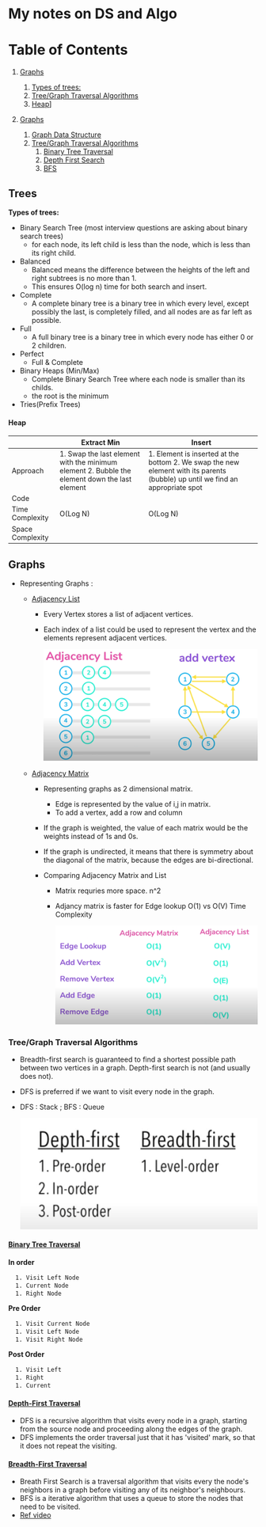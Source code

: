 # My notes on DS and Algo

# Table of Contents

1. [Graphs](#Graphs)

   1. [Types of trees:](#tts)
   1. [Tree/Graph Traversal Algorithms](#traversal)
   1. [Heap](#heap)]

1. [Graphs](#Graphs)
   1. [Graph Data Structure](#gds)
   1. [Tree/Graph Traversal Algorithms](#traversal)
      1. [Binary Tree Traversal](#btt)
      1. [Depth First Search](#dfs)
      1. [BFS](#bfs)

## Trees

**Types of trees:** <a name="tts"></a>

- Binary Search Tree (most interview questions are asking about binary search trees)
  - for each node, its left child is less than the node, which is less than its right child.
- Balanced
  - Balanced means the difference between the heights of the left and right subtrees is no more than 1.
  - This ensures O(log n) time for both search and insert.
- Complete
  - A complete binary tree is a binary tree in which every level, except possibly the last, is completely filled, and all nodes are as far left as possible.
- Full
  - A full binary tree is a binary tree in which every node has either 0 or 2 children.
- Perfect
  - Full & Complete
- Binary Heaps (Min/Max)
  - Complete Binary Search Tree where each node is smaller than its childs.
  - the root is the minimum
- Tries(Prefix Trees)

#### Heap

|                  | Extract Min                                                                                   | Insert                                                                                                                         |
| ---------------- | --------------------------------------------------------------------------------------------- | ------------------------------------------------------------------------------------------------------------------------------ |
| Approach         | 1. Swap the last element with the minimum element 2. Bubble the element down the last element | 1. Element is inserted at the bottom 2. We swap the new element with its parents (bubble) up until we find an appropriate spot |
| Code             |                                                                                               |                                                                                                                                |
| Time Complexity  | O(Log N)                                                                                      | O(Log N)                                                                                                                       |
| Space Complexity |                                                                                               |                                                                                                                                |

## Graphs

- Representing Graphs : <a name="gds"></a>

  - [Adjacency List](./Datastructure%20and%20Algo%20in%20Golang/adjacency_list.go)

    - Every Vertex stores a list of adjacent vertices.
    - Each index of a list could be used to represent the vertex and the elements represent adjacent vertices.

      ![alt text](./assets/adjacency_list.PNG "functions and pointers")

  - [Adjacency Matrix](./Datastructure%20and%20Algo%20in%20Golang/adjacency_matrix.go)

    - Representing graphs as 2 dimensional matrix.
      - Edge is represented by the value of i,j in matrix.
      - To add a vertex, add a row and column
    - If the graph is weighted, the value of each matrix would be the weights instead of 1s and 0s.
    - If the graph is undirected, it means that there is symmetry about the diagonal of the matrix, because the edges are bi-directional.

    - Comparing Adjacency Matrix and List

      - Matrix requries more space. n^2
      - Adjancy matrix is faster for Edge lookup O(1) vs O(V)
        Time Complexity

        ![alt text](./assets/lmc.PNG "functions and pointers")

### Tree/Graph Traversal Algorithms <a name="traversal"></a>

- Breadth-first search is guaranteed to find a shortest possible path between two vertices in a graph. Depth-first search is not (and usually does not).
- DFS is preferred if we want to visit every node in the graph.
- DFS : Stack ; BFS : Queue

  ![alt text](./assets/bfsdfsio.PNG "functions and pointers")

#### [Binary Tree Traversal](./Datastructure%20and%20Algo%20in%20Golang/tree_traversal.go) <a name="btt"></a>

**In order**

      1. Visit Left Node
      1. Current Node
      1. Right Node

**Pre Order**

      1. Visit Current Node
      1. Visit Left Node
      1. Visit Right Node

**Post Order**

      1. Visit Left
      1. Right
      1. Current

#### [Depth-First Traversal](./Datastructure%20and%20Algo%20in%20Golang/graph_search.go) <a name="dfs"></a>

- DFS is a recursive algorithm that visits every node in a graph, starting from the source node and proceeding along the edges of the graph.
- DFS implements the order traversal just that it has 'visited' mark, so that it does not repeat the visiting.

#### [Breadth-First Traversal](<(./Datastructure%20and%20Algo%20in%20Golang/graph_search.go)>) <a name="bfs"></a>

- Breath First Search is a traversal algorithm that visits every the node's neighbors in a graph before visiting any of its neighbor's neighbours.
- BFS is a iterative algorithm that uses a queue to store the nodes that need to be visited.
- [Ref video](https://www.youtube.com/watch?v=QRq6p9s8NVg&ab_channel=GoGATEIIT)
